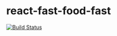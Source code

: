 # react-fast-food-fast
[![Build Status](https://travis-ci.com/mulondo/react-fast-food-fast.svg?branch=develop)](https://travis-ci.com/mulondo/react-fast-food-fast)